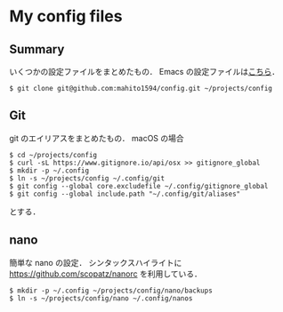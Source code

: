 # My config files

## Summary
いくつかの設定ファイルをまとめたもの．
Emacs の設定ファイルは[こちら](https://github.com/mahito1594/dotemacs)．

```
$ git clone git@github.com:mahito1594/config.git ~/projects/config
```

## Git
git のエイリアスをまとめたもの．
macOS の場合

```
$ cd ~/projects/config
$ curl -sL https://www.gitignore.io/api/osx >> gitignore_global
$ mkdir -p ~/.config
$ ln -s ~/projects/config ~/.config/git
$ git config --global core.excludefile ~/.config/gitignore_global
$ git config --global include.path "~/.config/git/aliases"
```
とする．

## nano
簡単な nano の設定．
シンタックスハイライトに https://github.com/scopatz/nanorc を利用している．

```
$ mkdir -p ~/.config ~/projects/config/nano/backups
$ ln -s ~/projects/config/nano ~/.config/nanos
```